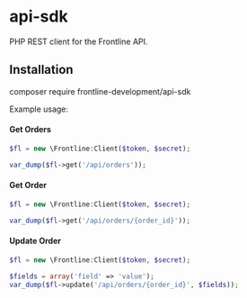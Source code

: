 # api-sdk

PHP REST client for the Frontline API.

## Installation
composer require frontline-development/api-sdk


Example usage:

#### Get Orders
```php
$fl = new \Frontline:Client($token, $secret);

var_dump($fl->get('/api/orders'));
```

#### Get Order
```php
$fl = new \Frontline:Client($token, $secret);

var_dump($fl->get('/api/orders/{order_id}'));
```

#### Update Order
```php
$fl = new \Frontline:Client($token, $secret);

$fields = array('field' => 'value');
var_dump($fl->update('/api/orders/{order_id}', $fields));
